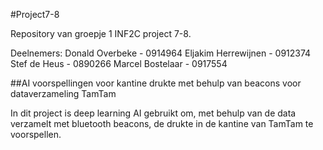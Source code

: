 #Project7-8

Repository van groepje 1 INF2C project 7-8.

Deelnemers:
Donald Overbeke - 0914964
Eljakim Herrewijnen - 0912374
Stef de Heus - 0890266
Marcel Bostelaar - 0917554

##AI voorspellingen voor kantine drukte met behulp van beacons voor dataverzameling TamTam

In dit project is deep learning AI gebruikt om, met behulp van de data verzamelt met bluetooth beacons, de drukte in de kantine van TamTam te voorspellen.
